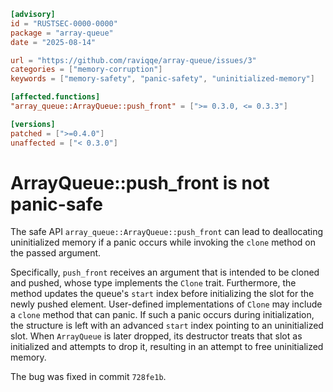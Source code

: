 ```toml
[advisory]
id = "RUSTSEC-0000-0000"
package = "array-queue"
date = "2025-08-14"

url = "https://github.com/raviqqe/array-queue/issues/3"
categories = ["memory-corruption"]
keywords = ["memory-safety", "panic-safety", "uninitialized-memory"]

[affected.functions]
"array_queue::ArrayQueue::push_front" = [">= 0.3.0, <= 0.3.3"]

[versions]
patched = [">=0.4.0"]
unaffected = ["< 0.3.0"]
```

# ArrayQueue::push_front is not panic-safe

The safe API `array_queue::ArrayQueue::push_front` can lead to deallocating uninitialized memory if a panic occurs while invoking the `clone` method on the passed argument.

Specifically, `push_front` receives an argument that is intended to be cloned and pushed, whose type implements the `Clone` trait. Furthermore, the method updates the queue's `start` index before initializing the slot for the newly pushed element. User-defined implementations of `Clone` may include a `clone` method that can panic. If such a panic occurs during initialization, the structure is left with an advanced `start` index pointing to an uninitialized slot. When `ArrayQueue` is later dropped, its destructor treats that slot as initialized and attempts to drop it, resulting in an attempt to free uninitialized memory.

The bug was fixed in commit `728fe1b`.